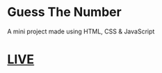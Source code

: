 # Guess The Number
A mini project made using HTML, CSS & JavaScript

# [LIVE](https://rawadhossain.github.io/Guess-The-Number/)
